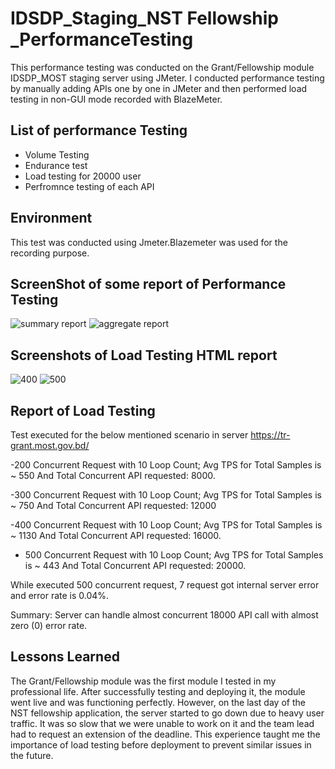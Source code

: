 # IDSDP_Staging_NST Fellowship _PerformanceTesting 

This performance testing was conducted on the Grant/Fellowship module IDSDP_MOST staging server using JMeter. I conducted performance testing by manually adding APIs one by one in JMeter and then performed load testing in non-GUI mode recorded with BlazeMeter.
## List of performance Testing 

- Volume Testing
- Endurance test
- Load testing for 20000 user
- Perfromnce testing of each API
## Environment 

This test was conducted using Jmeter.Blazemeter was used for the recording purpose.
## ScreenShot of some report of Performance Testing
![summary report](https://github.com/Nilufarhossain/Performance-Testing-using-Jmeter/assets/62650301/e75bff2b-7167-4800-8417-5cb679880ba3)
![aggregate report](https://github.com/Nilufarhossain/Performance-Testing-using-Jmeter/assets/62650301/fb841e3f-97f6-43b6-8e63-5c53c887e356)
## Screenshots of Load Testing HTML report
![400](https://github.com/Nilufarhossain/Performance-Testing-using-Jmeter/assets/62650301/518b45eb-db52-4f47-bb73-bdebcda84940)
![500](https://github.com/Nilufarhossain/Performance-Testing-using-Jmeter/assets/62650301/726893f0-c42e-4222-97e1-03ee14e715a4)
## Report of Load Testing

 Test executed for the below mentioned scenario in server https://tr-grant.most.gov.bd/

 -200 Concurrent Request with 10 Loop Count; Avg TPS for Total Samples is ~ 550 And Total Concurrent API requested: 8000.
 
 -300 Concurrent Request with 10 Loop Count; Avg TPS for Total Samples is ~ 750 And Total Concurrent API requested: 12000
 
 -400 Concurrent Request with 10 Loop Count; Avg TPS for Total Samples is ~ 1130 And Total Concurrent API requested: 16000.
 
 - 500 Concurrent Request with 10 Loop Count; Avg TPS for Total Samples is ~ 443 And Total Concurrent API requested: 20000.

 While executed 500 concurrent request, 7 request got internal server error and error rate is 0.04%. 
 
Summary: Server can handle almost concurrent 18000 API call with almost zero (0) error rate.
## Lessons Learned
The Grant/Fellowship module was the first module I tested in my professional life. After successfully testing and deploying it, the module went live and was functioning perfectly. However, on the last day of the NST fellowship application, the server started to go down due to heavy user traffic. It was so slow that we were unable to work on it and the team lead had to request an extension of the deadline. This experience taught me the importance of load testing before deployment to prevent similar issues in the future.


